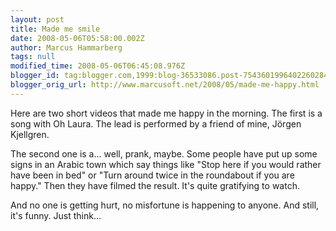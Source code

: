 ```yaml
---
layout: post
title: Made me smile
date: 2008-05-06T05:58:00.002Z
author: Marcus Hammarberg
tags: null
modified_time: 2008-05-06T06:45:08.976Z
blogger_id: tag:blogger.com,1999:blog-36533086.post-7543601996402260284
blogger_orig_url: http://www.marcusoft.net/2008/05/made-me-happy.html
---
```


Here are two short videos that made me happy in the morning. The first is a song with Oh Laura. The lead is performed by a friend of mine, Jörgen Kjellgren.

The second one is a... well, prank, maybe. Some people have put up some signs in an Arabic town which say things like "Stop here if you would rather have been in bed" or "Turn around twice in the roundabout if you are happy." Then they have filmed the result. It's quite gratifying to watch.

And no one is getting hurt, no misfortune is happening to anyone. And still, it's funny. Just think...
